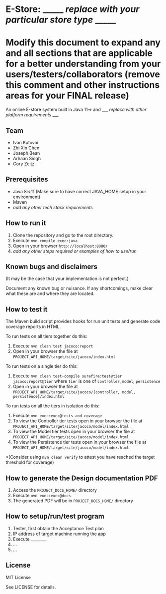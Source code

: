 # E-Store:  _____ _replace with your particular store type_ _____
# Modify this document to expand any and all sections that are applicable for a better understanding from your users/testers/collaborators (remove this comment and other instructions areas for your FINAL release)

An online E-store system built in Java 11=> and ___ _replace with other platform requirements_ ___
  
## Team

- Ivan Kutovoi
- Zhi Xin Chen
- Joseph Bean
- Arhaan Singh
- Cory Zeitz 


## Prerequisites

- Java 8=>11 (Make sure to have correct JAVA_HOME setup in your environment)
- Maven
-  _add any other tech stack requirements_


## How to run it

1. Clone the repository and go to the root directory.
2. Execute `mvn compile exec:java`
3. Open in your browser `http://localhost:8080/`
4.  _add any other steps required or examples of how to use/run_

## Known bugs and disclaimers
(It may be the case that your implementation is not perfect.)

Document any known bug or nuisance.
If any shortcomings, make clear what these are and where they are located.

## How to test it

The Maven build script provides hooks for run unit tests and generate code coverage
reports in HTML.

To run tests on all tiers together do this:

1. Execute `mvn clean test jacoco:report`
2. Open in your browser the file at `PROJECT_API_HOME/target/site/jacoco/index.html`

To run tests on a single tier do this:

1. Execute `mvn clean test-compile surefire:test@tier jacoco:report@tier` where `tier` is one of `controller`, `model`, `persistence`
2. Open in your browser the file at `PROJECT_API_HOME/target/site/jacoco/{controller, model, persistence}/index.html`

To run tests on all the tiers in isolation do this:

1. Execute `mvn exec:exec@tests-and-coverage`
2. To view the Controller tier tests open in your browser the file at `PROJECT_API_HOME/target/site/jacoco/model/index.html`
3. To view the Model tier tests open in your browser the file at `PROJECT_API_HOME/target/site/jacoco/model/index.html`
4. To view the Persistence tier tests open in your browser the file at `PROJECT_API_HOME/target/site/jacoco/model/index.html`

*(Consider using `mvn clean verify` to attest you have reached the target threshold for coverage)
  
  
## How to generate the Design documentation PDF

1. Access the `PROJECT_DOCS_HOME/` directory
2. Execute `mvn exec:exec@docs`
3. The generated PDF will be in `PROJECT_DOCS_HOME/` directory


## How to setup/run/test program 
1. Tester, first obtain the Acceptance Test plan
2. IP address of target machine running the app
3. Execute ________
4. ...
5. ...

## License

MIT License

See LICENSE for details.
